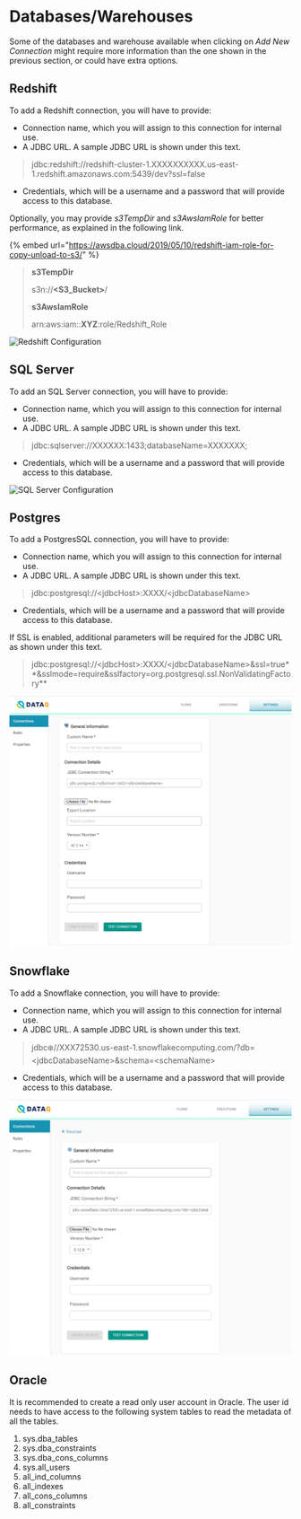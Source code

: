 # Databases/Warehouses

Some of the databases and warehouse available when clicking on _Add New Connection_ might require more information than the one shown in the previous section, or could have extra options.

## Redshift

To add a Redshift connection, you will have to provide:

* Connection name, which you will assign to this connection for internal use.
* A JDBC URL. A sample JDBC URL is shown under this text.

> jdbc:redshift://redshift-cluster-1.XXXXXXXXXX.us-east-1.redshift.amazonaws.com:5439/dev?ssl=false

* Credentials, which will be a username and a password that will provide access to this database.

Optionally, you may provide _s3TempDir_ and _s3AwsIamRole_ for better performance, as explained in the following link.

{% embed url="https://awsdba.cloud/2019/05/10/redshift-iam-role-for-copy-unload-to-s3/" %}

> **s3TempDir**
>
> s3n://**\<S3\_Bucket>**/
>
> **s3AwsIamRole**
>
> arn:aws:iam::**XYZ**:role/Redshift\_Role

![Redshift Configuration](../../../.gitbook/assets/redshift\_config.png)

## SQL Server

To add an SQL Server connection, you will have to provide:

* Connection name, which you will assign to this connection for internal use.
* A JDBC URL. A sample JDBC URL is shown under this text.

> jdbc:sqlserver://XXXXXX:1433;databaseName=XXXXXXX;

* Credentials, which will be a username and a password that will provide access to this database.

![SQL Server Configuration](../../../.gitbook/assets/sql\_connection.png)

## Postgres

To add a PostgresSQL connection, you will have to provide:

* Connection name, which you will assign to this connection for internal use.
* A JDBC URL. A sample JDBC URL is shown under this text.

> jdbc:postgresql://\<jdbcHost>:XXXX/\<jdbcDatabaseName>

* Credentials, which will be a username and a password that will provide access to this database.

If SSL is enabled, additional parameters will be required for the JDBC URL as shown under this text.

> jdbc:postgresql://\<jdbcHost>:XXXX/\<jdbcDatabaseName>\&ssl=true\*\*\&sslmode=require\&sslfactory=org.postgresql.ssl.NonValidatingFactory\*\*

![Postgres Configuration](../../../.gitbook/assets/postgres.png)

## Snowflake

To add a Snowflake connection, you will have to provide:

* Connection name, which you will assign to this connection for internal use.
* A JDBC URL. A sample JDBC URL is shown under this text.

> jdbc:snowflake://XXX72530.us-east-1.snowflakecomputing.com/?db=\<jdbcDatabaseName>\&schema=\<schemaName>

* Credentials, which will be a username and a password that will provide access to this database.

![Snowflake Configuration](<../../../.gitbook/assets/snowflake (1).png>)





## Oracle <a href="#snowflake" id="snowflake"></a>

It is recommended to create a read only user account in Oracle. The user id needs to have access to the following system tables to read the metadata of all the tables.&#x20;

1. sys.dba\_tables
2. sys.dba\_constraints
3. sys.dba\_cons\_columns
4. sys.all\_users
5. all\_ind\_columns
6. all\_indexes
7. all\_cons\_columns
8. all\_constraints

​

